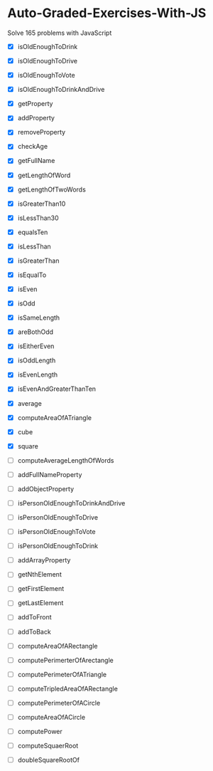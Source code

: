 # Auto-Graded-Exercises-With-JS
Solve 165 problems with JavaScript



- [x] isOldEnoughToDrink
- [x] isOldEnoughToDrive

- [x] isOldEnoughToVote
- [x] isOldEnoughToDrinkAndDrive
- [x] getProperty
- [x] addProperty
- [x] removeProperty
- [x] checkAge
- [x] getFullName
- [x] getLengthOfWord
- [x] getLengthOfTwoWords
- [x] isGreaterThan10
- [x] isLessThan30
- [x] equalsTen
- [x] isLessThan
- [x] isGreaterThan
- [x] isEqualTo
- [x] isEven
- [x] isOdd
- [x] isSameLength
- [x] areBothOdd
- [x] isEitherEven
- [x] isOddLength
- [x] isEvenLength
- [x] isEvenAndGreaterThanTen
- [x] average
- [x] computeAreaOfATriangle
- [x] cube
- [x] square

- [ ] computeAverageLengthOfWords
- [ ] addFullNameProperty
- [ ] addObjectProperty
- [ ] isPersonOldEnoughToDrinkAndDrive
- [ ] isPersonOldEnoughToDrive
- [ ] isPersonOldEnoughToVote
- [ ] isPersonOldEnoughToDrink
- [ ] addArrayProperty
- [ ] getNthElement
- [ ] getFirstElement
- [ ] getLastElement
- [ ] addToFront
- [ ] addToBack
- [ ] computeAreaOfARectangle
- [ ] computePerimerterOfArectangle
- [ ] computePerimeterOfATriangle
- [ ] computeTripledAreaOfARectangle
- [ ] computePerimeterOfACircle
- [ ] computeAreaOfACircle
- [ ] computePower
- [ ] computeSquaerRoot
- [ ] doubleSquareRootOf